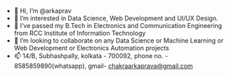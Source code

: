 - 👋 Hi, I’m @arkaprav
- 👀 I’m interested in Data Science, Web Development and UI/UX Design.
- 🌱 I’ve passed my B.Tech in Electronics and Communication Engineering from RCC Institute of Information Technology
- 💞️ I’m looking to collaborate on any Data Science or Machine Learning or Web Development or Electronics Automation projects
- 📫 14/B, Subhashpally, kolkata - 700092, phone no. - 8585859890(whatsapp), gmail- chakraarkaprava@gmail.com

<!---
arkaprav/arkaprav is a ✨ special ✨ repository because its `README.md` (this file) appears on your GitHub profile.
You can click the Preview link to take a look at your changes.
--->
